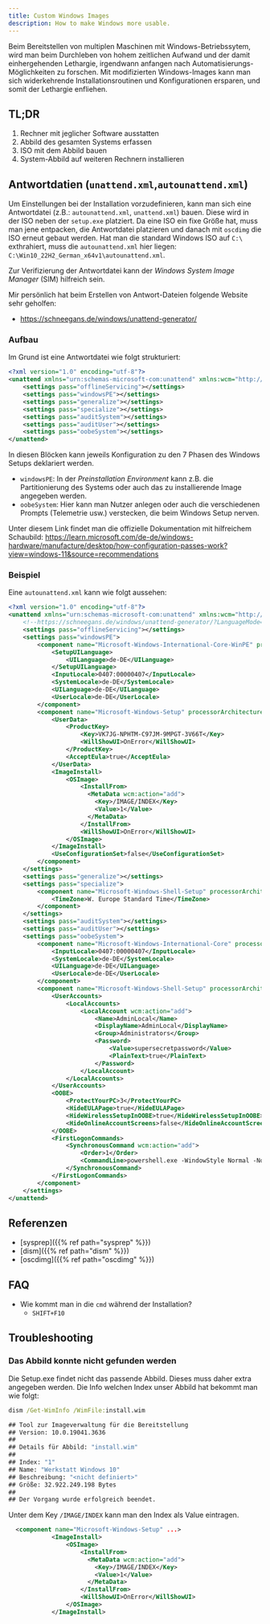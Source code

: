 ```yaml
---
title: Custom Windows Images
description: How to make Windows more usable.
---
```

Beim Bereitstellen von multiplen Maschinen mit Windows-Betriebssytem, wird man beim Durchleben von hohem zeitlichen Aufwand und der
damit einhergehenden Lethargie, irgendwann anfangen nach Automatisierungs-Möglichkeiten zu forschen.
Mit modifizierten Windows-Images kann man sich widerkehrende Installationsroutinen und Konfigurationen ersparen, und somit der Lethargie enfliehen.

## TL;DR
1. Rechner mit jeglicher Software ausstatten
2. Abbild des gesamten Systems erfassen
3. ISO mit dem Abbild bauen
4. System-Abbild auf weiteren Rechnern installieren


## Antwortdatien (`unattend.xml`,`autounattend.xml`)
Um Einstellungen bei der Installation vorzudefinieren, kann man sich eine Antwortdatei (z.B.: `autounattend.xml`, `unattend.xml`) bauen. 
Diese wird in der ISO neben der `setup.exe` platziert. Da eine ISO ein fixe Größe hat, muss man jene entpacken, die Antwortdatei platzieren
und danach mit `oscdimg` die ISO erneut gebaut werden.
Hat man die standard Windows ISO auf `C:\` exthrahiert, muss die `autounattend.xml` hier liegen: `C:\Win10_22H2_German_x64v1\autounattend.xml`.

Zur Verifizierung der Antwortdatei kann der _Windows System Image Manager_ (SIM) hilfreich sein.

Mir persönlich hat beim Erstellen von Antwort-Dateien folgende Website sehr geholfen:

- https://schneegans.de/windows/unattend-generator/

### Aufbau
Im Grund ist eine Antwortdatei wie folgt strukturiert:
```xml
<?xml version="1.0" encoding="utf-8"?>
<unattend xmlns="urn:schemas-microsoft-com:unattend" xmlns:wcm="http://schemas.microsoft.com/WMIConfig/2002/State">
	<settings pass="offlineServicing"></settings>
	<settings pass="windowsPE"></settings>
	<settings pass="generalize"></settings>
	<settings pass="specialize"></settings>
	<settings pass="auditSystem"></settings>
	<settings pass="auditUser"></settings>
	<settings pass="oobeSystem"></settings>
</unattend>
```
In diesen Blöcken kann jeweils Konfiguration zu den 7 Phasen des Windows Setups deklariert werden.
- `windowsPE`: In der _Preinstallation Environment_ kann z.B. die Partitionierung des Systems oder auch das zu installierende Image angegeben werden.
- `oobeSystem`: Hier kann man Nutzer anlegen oder auch die verschiedenen Prompts (Telemetrie usw.) verstecken, die beim Windows Setup nerven.

Unter diesem Link findet man die offizielle Dokumentation mit hilfreichem Schaubild: https://learn.microsoft.com/de-de/windows-hardware/manufacture/desktop/how-configuration-passes-work?view=windows-11&source=recommendations


### Beispiel
Eine `autounattend.xml` kann wie folgt aussehen:
```xml
<?xml version="1.0" encoding="utf-8"?>
<unattend xmlns="urn:schemas-microsoft-com:unattend" xmlns:wcm="http://schemas.microsoft.com/WMIConfig/2002/State">
	<!--https://schneegans.de/windows/unattend-generator/?LanguageMode=Unattended&UILanguage=de-DE&Locale=de-DE&Keyboard=00000407&GeoLocation=94&ProcessorArchitecture=amd64&ComputerNameMode=Random&CompactOsMode=Default&TimeZoneMode=Explicit&TimeZone=W.+Europe+Standard+Time&PartitionMode=Interactive&DiskAssertionMode=Skip&WindowsEditionMode=Generic&WindowsEdition=pro&UserAccountMode=Unattended&AccountName0=AdminLocal&AccountDisplayName0=AdminLocal&AccountPassword0=abelliocbc&AccountGroup0=Administrators&AccountName1=&AccountName2=&AccountName3=&AccountName4=&AutoLogonMode=Own&PasswordExpirationMode=Unlimited&LockoutMode=Disabled&HideFiles=Hidden&TaskbarSearch=Box&TaskbarIconsMode=Default&StartTilesMode=Default&StartPinsMode=Default&DisableDefender=true&DisableWindowsUpdate=true&TurnOffSystemSounds=true&DisableAppSuggestions=true&EffectsMode=Default&DesktopIconsMode=Default&WifiMode=Skip&ExpressSettings=DisableAll&KeysMode=Skip&ColorMode=Default&WallpaperMode=Default&WdacMode=Skip-->
	<settings pass="offlineServicing"></settings>
	<settings pass="windowsPE">
		<component name="Microsoft-Windows-International-Core-WinPE" processorArchitecture="amd64" publicKeyToken="31bf3856ad364e35" language="neutral" versionScope="nonSxS">
			<SetupUILanguage>
				<UILanguage>de-DE</UILanguage>
			</SetupUILanguage>
			<InputLocale>0407:00000407</InputLocale>
			<SystemLocale>de-DE</SystemLocale>
			<UILanguage>de-DE</UILanguage>
			<UserLocale>de-DE</UserLocale>
		</component>
		<component name="Microsoft-Windows-Setup" processorArchitecture="amd64" publicKeyToken="31bf3856ad364e35" language="neutral" versionScope="nonSxS">
			<UserData>
				<ProductKey>
					<Key>VK7JG-NPHTM-C97JM-9MPGT-3V66T</Key>
					<WillShowUI>OnError</WillShowUI>
				</ProductKey>
				<AcceptEula>true</AcceptEula>
			</UserData>
			<ImageInstall>
				<OSImage>
					<InstallFrom>
					  <MetaData wcm:action="add">
						<Key>/IMAGE/INDEX</Key>
						<Value>1</Value>
					  </MetaData>
					</InstallFrom>
					<WillShowUI>OnError</WillShowUI>
				</OSImage>
			</ImageInstall>
			<UseConfigurationSet>false</UseConfigurationSet>
		</component>
	</settings>
	<settings pass="generalize"></settings>
	<settings pass="specialize">
		<component name="Microsoft-Windows-Shell-Setup" processorArchitecture="amd64" publicKeyToken="31bf3856ad364e35" language="neutral" versionScope="nonSxS">
			<TimeZone>W. Europe Standard Time</TimeZone>
		</component>
	</settings>
	<settings pass="auditSystem"></settings>
	<settings pass="auditUser"></settings>
	<settings pass="oobeSystem">
		<component name="Microsoft-Windows-International-Core" processorArchitecture="amd64" publicKeyToken="31bf3856ad364e35" language="neutral" versionScope="nonSxS">
			<InputLocale>0407:00000407</InputLocale>
			<SystemLocale>de-DE</SystemLocale>
			<UILanguage>de-DE</UILanguage>
			<UserLocale>de-DE</UserLocale>
		</component>
		<component name="Microsoft-Windows-Shell-Setup" processorArchitecture="amd64" publicKeyToken="31bf3856ad364e35" language="neutral" versionScope="nonSxS">
			<UserAccounts>
				<LocalAccounts>
					<LocalAccount wcm:action="add">
						<Name>AdminLocal</Name>
						<DisplayName>AdminLocal</DisplayName>
						<Group>Administrators</Group>
						<Password>
							<Value>supersecretpassword</Value>
							<PlainText>true</PlainText>
						</Password>
					</LocalAccount>
				</LocalAccounts>
			</UserAccounts>
			<OOBE>
				<ProtectYourPC>3</ProtectYourPC>
				<HideEULAPage>true</HideEULAPage>
				<HideWirelessSetupInOOBE>true</HideWirelessSetupInOOBE>
				<HideOnlineAccountScreens>false</HideOnlineAccountScreens>
			</OOBE>
			<FirstLogonCommands>
				<SynchronousCommand wcm:action="add">
					<Order>1</Order>
					<CommandLine>powershell.exe -WindowStyle Normal -NoProfile -Command "Get-Content -LiteralPath 'C:\Windows\Setup\Scripts\FirstLogon.ps1' -Raw | Invoke-Expression;"</CommandLine>
				</SynchronousCommand>
			</FirstLogonCommands>
		</component>
	</settings>
</unattend>
```

## Referenzen

- [sysprep]({{% ref path="sysprep" %}})
- [dism]({{% ref path="dism" %}})
- [oscdimg]({{% ref path="oscdimg" %}})

## FAQ

- Wie kommt man in die `cmd` während der Installation?
    - `SHIFT+F10`


## Troubleshooting
### Das Abbild konnte nicht gefunden werden
Die Setup.exe findet nicht das passende Abbild. Dieses muss daher extra angegeben werden. Die Info welchen Index unser Abbild hat bekommt man wie folgt:
```cmd
dism /Get-WimInfo /WimFile:install.wim

## Tool zur Imageverwaltung für die Bereitstellung
## Version: 10.0.19041.3636
## 
## Details für Abbild: "install.wim"
## 
## Index: "1"
## Name: "Werkstatt Windows 10"
## Beschreibung: "<nicht definiert>"
## Größe: 32.922.249.198 Bytes
## 
## Der Vorgang wurde erfolgreich beendet.
```
Unter dem Key `/IMAGE/INDEX` kann man den Index als Value eintragen.

```xml
  <component name="Microsoft-Windows-Setup" ...>
			<ImageInstall>
				<OSImage>
					<InstallFrom>
					  <MetaData wcm:action="add">
						<Key>/IMAGE/INDEX</Key>
						<Value>1</Value>
					  </MetaData>
					</InstallFrom>
					<WillShowUI>OnError</WillShowUI>
				</OSImage>
			</ImageInstall>
```
